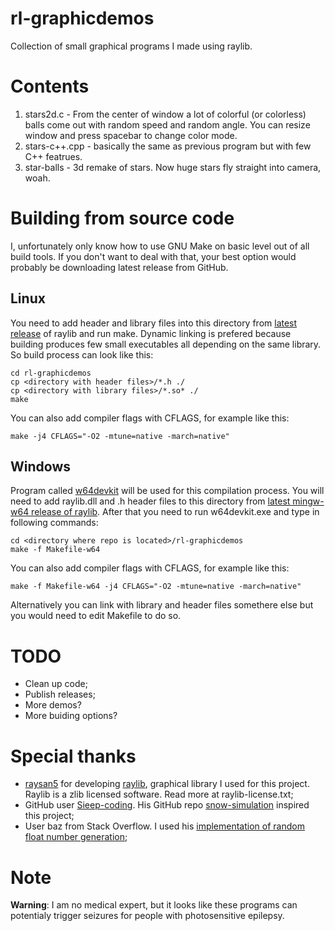 # rl-graphicdemos
Collection of small graphical programs I made using raylib.
# Contents
1. stars2d.c - From the center of window a lot of colorful (or colorless) balls come out with random speed and random angle. You can resize window and press spacebar to change color mode.
2. stars-c++.cpp - basically the same as previous program but with few C++ featrues.
3. star-balls - 3d remake of stars. Now huge stars fly straight into camera, woah.
# Building from source code
I, unfortunately only know how to use GNU Make on basic level out of all build tools. If you don't want to deal with that, your best option would probably be downloading latest release from GitHub.
## Linux
You need to add header and library files into this directory from [latest release](https://www.github.com/raysan5/raylib/releases) of raylib and run make. Dynamic linking is prefered because building produces few small executables all depending on the same library. So build process can look like this:
```
cd rl-graphicdemos
cp <directory with header files>/*.h ./
cp <directory with library files>/*.so* ./
make
```
You can also add compiler flags with CFLAGS, for example like this:
```
make -j4 CFLAGS="-O2 -mtune=native -march=native"
```
## Windows
Program called [w64devkit](https://www.github.com/skeeto/w64devkit/releases) will be used for this compilation process. You will need to add raylib.dll and .h header files to this directory from [latest mingw-w64 release of raylib](https://www.github.com/raysan5/raylib/releases). After that you need to run w64devkit.exe and type in following commands:
```
cd <directory where repo is located>/rl-graphicdemos
make -f Makefile-w64
```
You can also add compiler flags with CFLAGS, for example like this:
```
make -f Makefile-w64 -j4 CFLAGS="-O2 -mtune=native -march=native"
```

Alternatively you can link with library and header files somethere else but you would need to edit Makefile to do so.
# TODO
- Clean up code;
- Publish releases;
- More demos?
- More buiding options?
# Special thanks
- [raysan5](https://www.github.com/raysan5) for developing [raylib](https://www.raylib.com), graphical library I used for this project. Raylib is a zlib licensed software. Read more at raylib-license.txt;
- GitHub user [Sieep-coding](https://www.github.com/Sieep-coding). His GitHub repo [snow-simulation](https://www.github.com/Sieep-coding/snow-simulation) inspired this project;
- User baz from Stack Overflow. I used his [implementation of random float number generation](https://www.stackoverflow.com/a/44105089);
# Note
**Warning**: I am no medical expert, but it looks like these programs can potentialy trigger seizures for people with photosensitive epilepsy.
